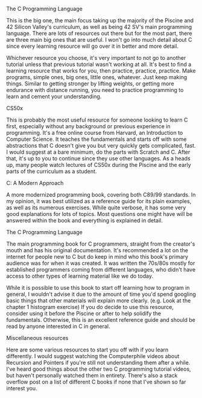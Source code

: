 The C Programming Language

This is the big one, the main focus taking up the majority of the Piscine and 42 Silicon Valley's curriculum, as well as being 42 SV's main programming language. There are lots of resources out there but for the most part, there are three main big ones that are useful. I won't go into much detail about C since every learning resource will go over it in better and more detail.

Whichever resource you choose, it's very important to not go to another tutorial unless that previous tutorial wasn't working at all. It's best to find a learning resource that works for you, then practice, practice, practice. Make programs, simple ones, big ones, little ones, whatever. Just keep making things.  Similar to getting stronger by lifting weights, or getting more endurance with distance running, you need to practice programming to learn and cement your understanding.

CS50x

This is probably the most useful resource for someone looking to learn C first, especially without any background or previous experience in programming. It's a free online course from Harvard, an Introduction to Computer Science. It teaches the fundamentals and starts off with some abstractions that C doesn't give you but very quickly gets complicated, fast. I would suggest at a bare minimum, do the parts with Scratch and C. After that, it's up to you to continue since they use other languages. As a heads up, many people watch lectures of CS50x during the Piscine and the early parts of the curriculum as a student.
          
C: A Modern Approach

A more modernized programming book, covering both C89/99 standards. In my opinion, it was best utilized as a reference guide for its plain examples, as well as its numerous exercises.  While quite verbose, it has some very good explanations for lots of topics. Most questions one might have will be answered within the book and everything is explained in detail.


The C Programming Language

The main programming book for C programmers, straight from the creator's mouth and has his original documentation. It's recommended a lot on the internet for people new to C but do keep in mind who this book's primary audience was for when it was created.  It was written the 70s/80s mostly for established programmers coming from different languages, who didn't have access to other types of learning material like we do today.

While it is possible to use this book to start off learning how to program in general, I wouldn't advise it due to the amount of time you'd spend googling basic things that other materials will explain more clearly. (e.g. Look at the chapter 1 histogram exercise) If you do decide to use this resource, consider using it before the Piscine or after to help solidify the fundamentals. Otherwise, this is an excellent reference guide and should be read by anyone interested in C in general.

Miscellaneous resources

 Here are some various resources to start you off with if you learn differently. I would suggest watching the Computerphile videos about Recursion and Pointers if you're still not understanding them after a while. I've heard good things about the other two C programming tutorial videos, but haven't personally watched them in entirety.  There's also a stack overflow post on a list of different C books if none that I've shown so far interest you.

